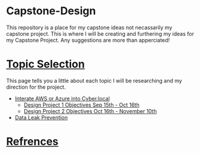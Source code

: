 # Capstone-Design
This repository is a place for my capstone ideas not necassarily my capstone project. This is where I will be creating and furthering my ideas for my Capstone Project. Any suggestions are more than apperciated!

# [Topic Selection](https://github.com/Kahuna915/Capstone-Design/wiki/Topic-Selection)
  This page tells you a little about each topic I will be researching and my direction for the project.
  
  * [Interate AWS or Azure into Cyber.local](https://github.com/Kahuna915/Capstone-Design/wiki/Integrate-AWS-or-Azure-into-Cyber.local) 
    * [Design Project 1 Objectives Sep 15th - Oct 16th](https://github.com/Kahuna915/Capstone-Design/wiki/Design-Project-1-Objectives-Sep-15th---Oct-16th)
    * [Design Project 2 Objectives Oct 16th - November 10th](https://github.com/Kahuna915/Capstone-Design/wiki/Design-Project-2-Objectives-Oct-16th---November-15th)
  * [Data Leak Prevention](https://github.com/Kahuna915/Capstone-Design/wiki/Data-leak-Prevention-of-Cloud-based-products)
 

  

# [Refrences](https://github.com/Kahuna915/Capstone-Design/wiki/References)
